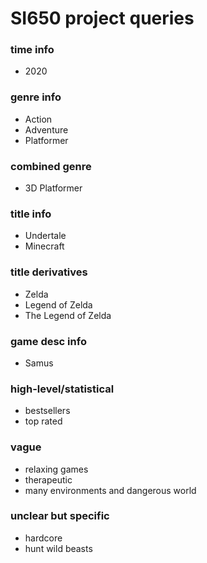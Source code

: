 # SI650 project queries

### time info
* 2020

### genre info
* Action
* Adventure 
* Platformer

### combined genre
* 3D Platformer

### title info
* Undertale
* Minecraft

### title derivatives
* Zelda
* Legend of Zelda
* The Legend of Zelda

### game desc info
* Samus

### high-level/statistical
* bestsellers 
* top rated 

### vague 
* relaxing games 
* therapeutic 
* many environments and dangerous world

### unclear but specific
* hardcore 
* hunt wild beasts